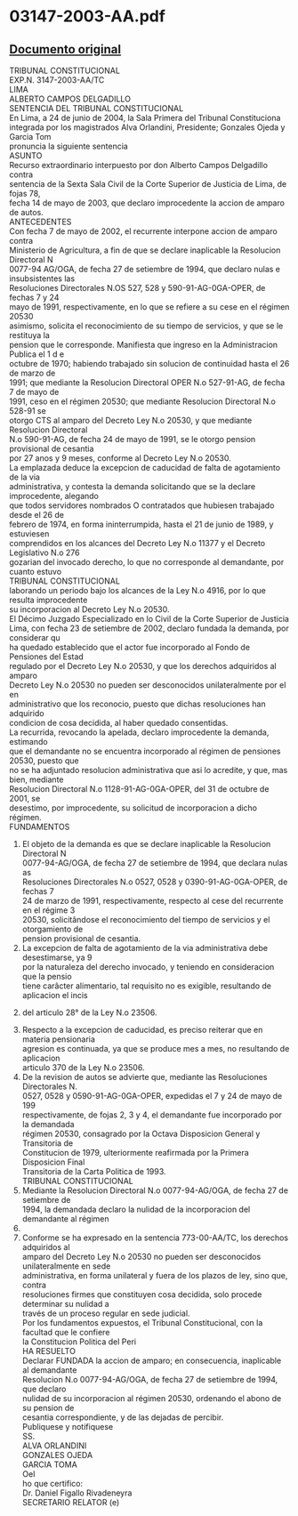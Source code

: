 
03147-2003-AA.pdf
=================
  
[Documento original](https://tc.gob.pe/jurisprudencia/2004/03147-2003-AA.pdf)  
---  
TRIBUNAL CONSTITUCIONAL  
EXP.N. 3147-2003-AA/TC  
LIMA  
ALBERTO CAMPOS DELGADILLO  
SENTENCIA DEL TRIBUNAL CONSTITUCIONAL  
En Lima, a 24 de junio de 2004, la Sala Primera del Tribunal Constituciona  
integrada por los magistrados Alva Orlandini, Presidente; Gonzales Ojeda y Garcia Tom  
pronuncia la siguiente sentencia  
ASUNTO  
Recurso extraordinario interpuesto por don Alberto Campos Delgadillo contra  
sentencia de la Sexta Sala Civil de la Corte Superior de Justicia de Lima, de fojas 78,  
fecha 14 de mayo de 2003, que declaro improcedente la accion de amparo de autos.  
ANTECEDENTES  
Con fecha 7 de mayo de 2002, el recurrente interpone accion de amparo contra  
Ministerio de Agricultura, a fin de que se declare inaplicable la Resolucion Directoral N  
0077-94 AG/OGA, de fecha 27 de setiembre de 1994, que declaro nulas e insubsistentes las  
Resoluciones Directorales N.OS 527, 528 y 590-91-AG-0GA-OPER, de fechas 7 y 24  
mayo de 1991, respectivamente, en lo que se refiere a su cese en el régimen 20530  
asimismo, solicita el reconocimiento de su tiempo de servicios, y que se le restituya la  
pension que le corresponde. Manifiesta que ingreso en la Administracion Publica el 1 d e  
octubre de 1970; habiendo trabajado sin solucion de continuidad hasta el 26 de marzo de  
1991; que mediante la Resolucion Directoral OPER N.o 527-91-AG, de fecha 7 de mayo de  
1991, ceso en el régimen 20530; que mediante Resolucion Directoral N.o 528-91 se  
otorgo CTS al amparo del Decreto Ley N.o 20530, y que mediante Resolucion Directoral  
N.o 590-91-AG, de fecha 24 de mayo de 1991, se le otorgo pension provisional de cesantia  
por 27 anos y 9 meses, conforme al Decreto Ley N.o 20530.  
La emplazada deduce la excepcion de caducidad de falta de agotamiento de la via  
administrativa, y contesta la demanda solicitando que se la declare improcedente, alegando  
que todos servidores nombrados O contratados que hubiesen trabajado desde el 26 de  
febrero de 1974, en forma ininterrumpida, hasta el 21 de junio de 1989, y estuviesen  
comprendidos en los alcances del Decreto Ley N.o 11377 y el Decreto Legislativo N.o 276  
gozarian del invocado derecho, lo que no corresponde al demandante, por cuanto estuvo  
TRIBUNAL CONSTITUCIONAL  
laborando un periodo bajo los alcances de la Ley N.o 4916, por lo que resulta improcedente  
su incorporacion al Decreto Ley N.o 20530.  
El Décimo Juzgado Especializado en lo Civil de la Corte Superior de Justicia  
Lima, con fecha 23 de setiembre de 2002, declaro fundada la demanda, por considerar qu  
ha quedado establecido que el actor fue incorporado al Fondo de Pensiones del Estad  
regulado por el Decreto Ley N.o 20530, y que los derechos adquiridos al amparo  
Decreto Ley N.o 20530 no pueden ser desconocidos unilateralmente por el en  
administrativo que los reconocio, puesto que dichas resoluciones han adquirido  
condicion de cosa decidida, al haber quedado consentidas.  
La recurrida, revocando la apelada, declaro improcedente la demanda, estimando  
que el demandante no se encuentra incorporado al régimen de pensiones 20530, puesto que  
no se ha adjuntado resolucion administrativa que asi lo acredite, y que, mas bien, mediante  
Resolucion Directoral N.o 1128-91-AG-0GA-OPER, del 31 de octubre de 2001, se  
desestimo, por improcedente, su solicitud de incorporacion a dicho régimen.  
FUNDAMENTOS  
1. El objeto de la demanda es que se declare inaplicable la Resolucion Directoral N  
0077-94-AG/OGA, de fecha 27 de setiembre de 1994, que declara nulas as  
Resoluciones Directorales N.o 0527, 0528 y 0390-91-AG-0GA-OPER, de fechas 7  
24 de marzo de 1991, respectivamente, respecto al cese del recurrente en el régime 3  
20530, solicitândose el reconocimiento del tiempo de servicios y el otorgamiento de  
pension provisional de cesantia.  
2. La excepcion de falta de agotamiento de la via administrativa debe desestimarse, ya 9  
por la naturaleza del derecho invocado, y teniendo en consideracion que la pensio  
tiene carâcter alimentario, tal requisito no es exigible, resultando de aplicacion el incis  
2) del articulo 28° de la Ley N.o 23506.  
3. Respecto a la excepcion de caducidad, es preciso reiterar que en materia pensionaria  
agresion es continuada, ya que se produce mes a mes, no resultando de aplicacion  
articulo 370 de la Ley N.o 23506.  
4. De la revision de autos se advierte que, mediante las Resoluciones Directorales N.  
0527, 0528 y 0590-91-AG-0GA-OPER, expedidas el 7 y 24 de mayo de 199  
respectivamente, de fojas 2, 3 y 4, el demandante fue incorporado por la demandada  
régimen 20530, consagrado por la Octava Disposicion General y Transitoria de  
Constitucion de 1979, ulteriormente reafirmada por la Primera Disposicion Final  
Transitoria de la Carta Politica de 1993.  
TRIBUNAL CONSTITUCIONAL  
5. Mediante la Resolucion Directoral N.o 0077-94-AG/OGA, de fecha 27 de setiembre de  
1994, la demandada declaro la nulidad de la incorporacion del demandante al régimen  
20530.  
6. Conforme se ha expresado en la sentencia 773-00-AA/TC, los derechos adquiridos al  
amparo del Decreto Ley N.o 20530 no pueden ser desconocidos unilateralmente en sede  
administrativa, en forma unilateral y fuera de los plazos de ley, sino que, contra  
resoluciones firmes que constituyen cosa decidida, solo procede determinar su nulidad a  
través de un proceso regular en sede judicial.  
Por los fundamentos expuestos, el Tribunal Constitucional, con la facultad que le confiere  
la Constitucion Politica del Peri  
HA RESUELTO  
Declarar FUNDADA la accion de amparo; en consecuencia, inaplicable al demandante  
Resolucion N.o 0077-94-AG/OGA, de fecha 27 de setiembre de 1994, que declaro  
nulidad de su incorporacion al régimen 20530, ordenando el abono de su pension de  
cesantia correspondiente, y de las dejadas de percibir.  
Publiquese y notifiquese  
SS.  
ALVA ORLANDINI  
GONZALES OJEDA  
GARCIA TOMA  
Oel  
ho que certifico:  
Dr. Daniel Figallo Rivadeneyra  
SECRETARIO RELATOR (e)